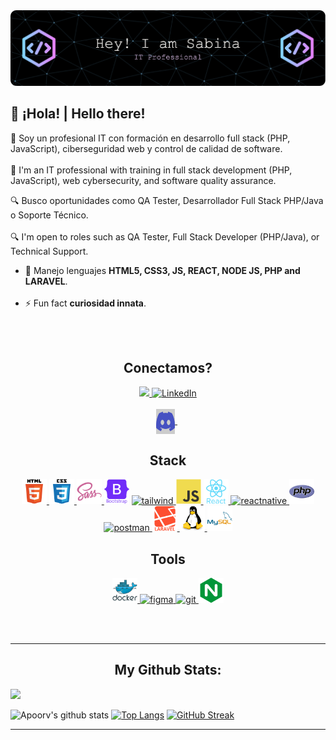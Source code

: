 <img src="./asset/github-header-sjuniperus.png">


<h2 align="left">👋 ¡Hola! | Hello there!</h2>
<p align="left">
  🎯 Soy un profesional IT con formación en desarrollo full stack (PHP, JavaScript), ciberseguridad web y control de calidad de software. 
  <br></br>
  🎯 I'm an IT professional with training in full stack development (PHP, JavaScript), web cybersecurity, and software quality assurance.
</p>
<p align="left"> 
  🔍 Busco oportunidades como QA Tester, Desarrollador Full Stack PHP/Java o Soporte Técnico.
  <br></br>
  🔍 I'm open to roles such as QA Tester, Full Stack Developer (PHP/Java), or Technical Support.

  - 🌱 Manejo lenguajes **HTML5, CSS3, JS, REACT, NODE JS, PHP and LARAVEL**. 
  <br></br>
  - ⚡ Fun fact **curiosidad innata**.
</p>


<br></br>
  
<h2 align="center"> Conectamos? </h2>
<p align="center">
<a href="sabi.perezrimedio@gmail.com"><img src="https://img.shields.io/badge/Gmail-D14836?style=flat&logo=gmail&logoColor=white">
<a href="https://www.linkedin.com/in/sabi-p-rimedio" target="_blank"><img alt="LinkedIn" src="https://img.shields.io/badge/linkedin-%230077B5.svg?&style=flat&logo=linkedin&logoColor=white" /></a> 
  <br></br>
  <a href="http://discord.com/users/Sabina#0385" target="blank"><img align="center" src="./asset/discord-icon.svg" alt="Sabina#0385" height="40" width="30" style="background-color:#9ACFF6; filter: brightness(0.8);" />
</a>&nbsp;
</p>




<h2 align="center"> Stack </h2>

<p align="center"> 
  <a href="https://www.w3.org/html/" target="_blank" rel="noreferrer"> <img src="https://raw.githubusercontent.com/devicons/devicon/master/icons/html5/html5-original-wordmark.svg" alt="html5" width="40" height="40"/> </a>
  <a href="https://www.w3schools.com/css/" target="_blank" rel="noreferrer"> <img src="https://raw.githubusercontent.com/devicons/devicon/master/icons/css3/css3-original-wordmark.svg" alt="css3" width="40" height="40"/> </a>
  <a href="https://sass-lang.com" target="_blank" rel="noreferrer"> <img src="https://raw.githubusercontent.com/devicons/devicon/master/icons/sass/sass-original.svg" alt="sass" width="40" height="40"/> </a>
<a href="https://getbootstrap.com" target="_blank" rel="noreferrer"> <img src="https://raw.githubusercontent.com/devicons/devicon/master/icons/bootstrap/bootstrap-plain-wordmark.svg" alt="bootstrap" width="40" height="40"/></a> 
   <a href="https://tailwindcss.com/" target="_blank" rel="noreferrer"> <img src="https://www.vectorlogo.zone/logos/tailwindcss/tailwindcss-icon.svg" alt="tailwind" width="40" height="40"/> </a>
   <a href="https://developer.mozilla.org/en-US/docs/Web/JavaScript" target="_blank" rel="noreferrer"> <img src="https://raw.githubusercontent.com/devicons/devicon/master/icons/javascript/javascript-original.svg" alt="javascript" width="40" height="40"/> </a> 
   <a href="https://reactjs.org/" target="_blank" rel="noreferrer"> <img src="https://raw.githubusercontent.com/devicons/devicon/master/icons/react/react-original-wordmark.svg" alt="react" width="40" height="40"/> </a>
   <a href="https://reactnative.dev/" target="_blank" rel="noreferrer"> <img src="https://reactnative.dev/img/header_logo.svg" alt="reactnative" width="40" height="40"/> </a>
  <a href="https://www.php.net" target="_blank" rel="noreferrer"> <img src="https://raw.githubusercontent.com/devicons/devicon/master/icons/php/php-original.svg" alt="php" width="40" height="40"/> </a> <a href="https://postman.com" target="_blank" rel="noreferrer"> <img src="https://www.vectorlogo.zone/logos/getpostman/getpostman-icon.svg" alt="postman" width="40" height="40"/> </a>
  <a href="https://laravel.com/" target="_blank" rel="noreferrer"> <img src="https://raw.githubusercontent.com/devicons/devicon/master/icons/laravel/laravel-plain-wordmark.svg" alt="laravel" width="40" height="40"/> </a> <a href="https://www.linux.org/" target="_blank" rel="noreferrer"> <img src="https://raw.githubusercontent.com/devicons/devicon/master/icons/linux/linux-original.svg" alt="linux" width="40" height="40"/> </a> 
  <a href="https://www.mysql.com/" target="_blank" rel="noreferrer"> <img src="https://raw.githubusercontent.com/devicons/devicon/master/icons/mysql/mysql-original-wordmark.svg" alt="mysql" width="40" height="40"/> </a> 
     </p>

 <h2 align="center"> Tools </h2>
 <p align="center">
 <a href="https://www.docker.com/" target="_blank" rel="noreferrer"> <img src="https://raw.githubusercontent.com/devicons/devicon/master/icons/docker/docker-original-wordmark.svg" alt="docker" width="40" height="40"/> </a>
  <a href="https://www.figma.com/" target="_blank" rel="noreferrer"> <img src="https://www.vectorlogo.zone/logos/figma/figma-icon.svg" alt="figma" width="40" height="40"/> </a> 
  <a href="https://git-scm.com/" target="_blank" rel="noreferrer"> <img src="https://www.vectorlogo.zone/logos/git-scm/git-scm-icon.svg" alt="git" width="40" height="40"/> </a>
  <a href="https://www.nginx.com" target="_blank" rel="noreferrer"> <img src="https://raw.githubusercontent.com/devicons/devicon/master/icons/nginx/nginx-original.svg" alt="nginx" width="40" height="40"/> </a>  
 </p>
<br></br>

---
<h2 align="center"> My Github Stats:</h2><img src='https://media1.giphy.com/media/du3J3cXyzhj75IOgvA/giphy.gif?cid=ecf05e47x2g034i9pzwtzzsd3xgg2w9nr94t4tflbbgo3008&rid=giphy.gif' width='35'/>

![Apoorv's github stats](https://github-readme-stats.vercel.app/api?username=Sjuniperus&show_icons=true&title_color=ffc857&icon_color=8ac926&text_color=daf7dc&bg_color=151515&hide=issues&count_private=true&include_all_commits=true)
[![Top Langs](https://github-readme-stats.vercel.app/api/top-langs/?username=Sjuniperus&layout=compact&text_color=daf7dc&bg_color=151515&)](https://github.com/anuraghazra/github-readme-stats)
[![GitHub Streak](https://streak-stats.demolab.com/?user=Sjuniperus&theme=dark)](https://git.io/streak-stats)


---
